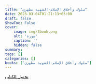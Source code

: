 ```yaml
---
title: "سلوك وأخلاق الإسلام-الشهيد مطهري"
date: 2023-03-04T01:21:13+03:00
draft: false
ShowToc: False
cover:
    image: img/3book.png
    alt: 'صورة'
    caption: ''
    hidden: false
summary: 
tags: []
categories: []
books: ["سلوك وأخلاق الإسلام-الشهيد مطهري"]
---
```

[تحميل الكتاب](https://files.akhlagona.com/bigfiles/3.pdf)
